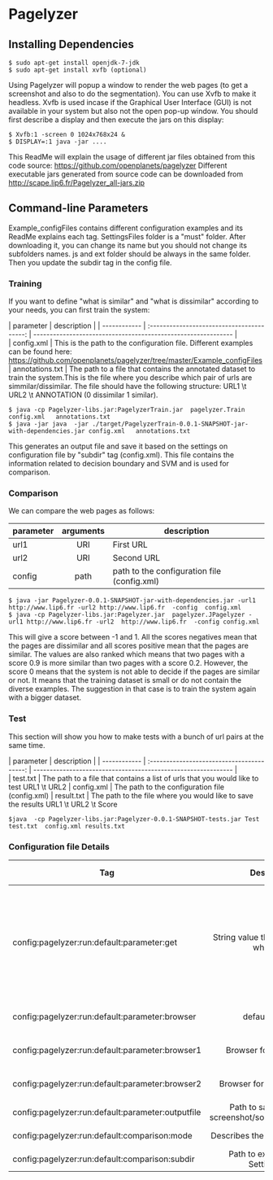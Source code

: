 Pagelyzer 
====================================================================


## Installing Dependencies

    $ sudo apt-get install openjdk-7-jdk
    $ sudo apt-get install xvfb (optional)

Using Pagelyzer will popup a window to render the web pages (to get a screenshot and also to do the segmentation). You can use Xvfb to make it headless. Xvfb is used incase if the Graphical User Interface (GUI) is not available in your system but also not the open pop-up window.  You should first describe a display and then execute the jars on this display:

    $ Xvfb:1 -screen 0 1024x768x24 &
    $ DISPLAY=:1 java -jar ....


This ReadMe will explain the usage of different jar files obtained from this code source: https://github.com/openplanets/pagelyzer
Different executable jars generated from source code can be downloaded from http://scape.lip6.fr/Pagelyzer_all-jars.zip

## Command-line Parameters

Example_configFiles contains different configuration examples and its ReadMe explains each tag. 
SettingsFiles folder is a "must" folder. After downloading it, you can change its name but you should not change its subfolders names. js and ext folder should be always in the same folder. 
Then you update the subdir tag in the config file.


### Training

If you want to define "what is similar" and "what is dissimilar" according to your needs, you can first train the system:


| parameter 	| description 													|
| ------------ | :----------------------------------------: | ------------------------------------------------------------- |  
| config.xml | This is the path to the configuration file. Different examples can be found here: https://github.com/openplanets/pagelyzer/tree/master/Example_configFiles 
| annotations.txt | The path to a file that contains the annotated dataset to train the system.This is the file where you describe which pair of urls are simmilar/dissimilar. The file should have the following structure: URL1 \t URL2 \t ANNOTATION (0 dissimilar 1 similar).

    $ java -cp Pagelyzer-libs.jar:PagelyzerTrain.jar  pagelyzer.Train config.xml   annotations.txt
    $ java -jar java  -jar ./target/PagelyzerTrain-0.0.1-SNAPSHOT-jar-with-dependencies.jar config.xml   annotations.txt

This generates an output file and save it based on the settings on configuration file by "subdir" tag (config.xml). This file contains the information related to decision boundary and SVM and is used for comparison.


### Comparison

We can compare the web pages as follows:


| parameter 	| arguments 							  	| description 													|
| ------------ | :----------------------------------------: | ------------------------------------------------------------- |  
| url1 | URI | First URL |
| url2 | URI | Second URL |
| config | path | path to the configuration file (config.xml)	  |


    $ java -jar Pagelyzer-0.0.1-SNAPSHOT-jar-with-dependencies.jar -url1 http://www.lip6.fr -url2 http://www.lip6.fr  -config  config.xml
    $ java -cp Pagelyzer-libs.jar:Pagelyzer.jar  pagelyzer.JPagelyzer -url1 http://www.lip6.fr -url2  http://www.lip6.fr  -config config.xml

This will give a score between -1 and 1. All the scores negatives mean that the pages are dissimilar and all scores positive mean that the pages are similar. 
The values are also ranked which means that two pages with a score 0.9 is more similar than two pages with a score 0.2. However, the score 0 means that the system is 
not able to decide if the pages are similar or not. It means that the training dataset is small or do not contain the diverse examples. 
The suggestion in that case is to train the system again with a bigger dataset. 


### Test

This section will show you how to make tests with a bunch of url pairs at the same time.


| parameter 	| description 													|
| ------------ | :----------------------------------------: | ------------------------------------------------------------- |  
| test.txt | The path to a file that contains a list of urls that you would like to test URL1 \t URL2
| config.xml  | The path to the configuration file (config.xml)
| result.txt | The path to the file where you would like to save the results URL1 \t URL2 \t Score

    $java  -cp Pagelyzer-libs.jar:Pagelyzer-0.0.1-SNAPSHOT-tests.jar Test test.txt  config.xml results.txt


### Configuration file Details 

| Tag 	| Description 							  	| Possible Values 													|
| ------------ | :----------------------------------------: | ------------------------------------------------------------- |  
| config:pagelyzer:run:default:parameter:get | String value that tells the sytem what to do | score: to return score; screenshot: just to get screenshots   segmentation: just to do segmentation source: to save html code  |
| config:pagelyzer:run:default:parameter:browser | default browser | firefox; chrome; opera; |
| config:pagelyzer:run:default:parameter:browser1 | Browser for the first URL | firefox; chrome; opera;  |
| config:pagelyzer:run:default:parameter:browser2 | Browser for the second URL | firefox; chrome; opera;  |
| config:pagelyzer:run:default:parameter:outputfile |  Path to save output for screenshot/source/segmentation | -- |
| config:pagelyzer:run:default:comparison:mode | Describes the comparison mode | content; hybrid; image;  |
| config:pagelyzer:run:default:comparison:subdir | Path to ext folder in the SettingsFiles | --  |



